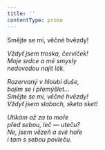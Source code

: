 ```yaml
---
title: ''
contentType: prose
---
```


Smějte se mi, věčné hvězdy!

_Vždyť jsem troska, červíček!  
Moje srdce a mé smysly  
nedovedou najít lék._

_Rozervaný v hloubi duše,  
bojím se i přemýšlet…  
Smějte se mi, věčné hvězdy!  
Vždyť jsem slaboch, sketa sket!_

_Utíkám až za to moře  
před sebou, leč — uteču?  
Ne, jsem vězeň a své hoře  
i tam s sebou povleču._
